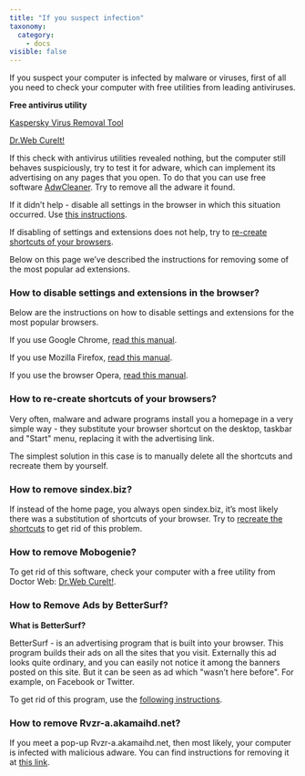 ```yaml
---
title: "If you suspect infection"
taxonomy:
  category:
    - docs
visible: false
---
```


If you suspect your computer is infected by malware or viruses, first of all you need to check your computer with free utilities from leading antiviruses.

**Free antivirus utility**

[Kaspersky Virus Removal Tool](https://www.kaspersky.ru/downloads/thank-you/free-virus-removal-tool)

[Dr.Web CureIt! ](http://www.freedrweb.com/cureit/?lng=en)

If this check with antivirus utilities revealed nothing, but the computer still behaves suspiciously, try to test it for adware, which can implement its advertising on any pages that you open. To do that you can use free software [AdwCleaner](http://www.bleepingcomputer.com/download/adwcleaner/). Try to remove all the adware it found.

If it didn’t help - disable all settings in the browser in which this situation occurred. Use [this instructions](#instruction).

If disabling of settings and extensions does not help, try to [re-create shortcuts of your browsers](#shortcuts).

Below on this page we’ve described the instructions for removing some of the most popular ad extensions.

<a id="instruction"></a>

### How to disable settings and extensions in the browser?

Below are the instructions on how to disable settings and extensions for the most popular browsers.

If you use Google Chrome, [read this manual](https://support.google.com/chrome/answer/187443?hl=en).

If you use Mozilla Firefox, [read this manual](https://support.mozilla.org/en-US/kb/disable-or-remove-add-ons).

If you use the browser Opera, [read this manual](http://help.opera.com/Windows/11.50/en/extensions.html).

<a id="shortcuts"></a>

### How to re-create shortcuts of your browsers?

Very often, malware and adware programs install you a homepage in a very simple way - they substitute your browser shortcut on the desktop, taskbar and "Start" menu, replacing it with the advertising link.

The simplest solution in this case is to manually delete all the shortcuts and recreate them by yourself.

### How to remove sindex.biz?

If instead of the home page, you always open sindex.biz, it’s most likely there was a substitution of shortcuts of your browser. Try to [recreate the shortcuts](#shortcuts) to get rid of this problem.

### How to remove Mobogenie?

To get rid of this software, check your computer with a free utility from Doctor Web: [Dr.Web CureIt!](http://www.freedrweb.com/cureit/).

### How to Remove Ads by BetterSurf?

**What is BetterSurf?**

BetterSurf - is an advertising program that is built into your browser. This program builds their ads on all the sites that you visit. Externally this ad looks quite ordinary, and you can easily not notice it among the banners posted on this site. But it can be seen as ad which "wasn’t here before". For example, on Facebook or Twitter.

To get rid of this program, use the [following instructions](http://malwaretips.com/blogs/bettersurf-virus-removal/).

### How to remove Rvzr-a.akamaihd.net?

If you meet a pop-up Rvzr-a.akamaihd.net, then most likely, your computer is infected with malicious adware. You can find instructions for removing it at [this link](http://malwaretips.com/blogs/rvzr-a-akamaihd-net-virus/).
